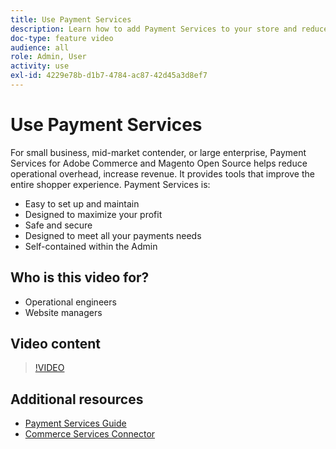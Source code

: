 ```yaml
---
title: Use Payment Services
description: Learn how to add Payment Services to your store and reduce operational overhead, increase revenue, and improve the entire shopper experience.
doc-type: feature video
audience: all
role: Admin, User
activity: use
exl-id: 4229e78b-d1b7-4784-ac87-42d45a3d8ef7
---
```

# Use Payment Services

For small business, mid-market contender, or large enterprise, Payment Services for Adobe Commerce and Magento Open Source helps reduce operational overhead, increase revenue. It provides tools that improve the entire shopper experience. Payment Services is:

- Easy to set up and maintain
- Designed to maximize your profit
- Safe and secure
- Designed to meet all your payments needs
- Self-contained within the Admin

## Who is this video for?

- Operational engineers
- Website managers

## Video content

>[!VIDEO](https://video.tv.adobe.com/v/343990?quality=12&learn=on)

## Additional resources

- [Payment Services Guide](https://experienceleague.adobe.com/docs/commerce-merchant-services/payment-services/guide-overview.html)
- [Commerce Services Connector](https://experienceleague.adobe.com/docs/commerce-merchant-services/user-guides/integration-services/saas.html)
